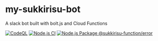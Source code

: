# my-sukkirisu-bot

A slack bot built with bolt.js and Cloud Functions

[![CodeQL](https://github.com/shiiyan/my-sukkirisu-bot/actions/workflows/codeql.yml/badge.svg?branch=master)](https://github.com/shiiyan/my-sukkirisu-bot/actions/workflows/codeql.yml)
[![Node.js CI](https://github.com/shiiyan/my-sukkirisu-bot/actions/workflows/node.js.yml/badge.svg?branch=master)](https://github.com/shiiyan/my-sukkirisu-bot/actions/workflows/node.js.yml)
[![Node.js Package @sukkirisu-function/error](https://github.com/shiiyan/my-sukkirisu-bot/actions/workflows/release-package-sukkirisu-function-error.yml/badge.svg)](https://github.com/shiiyan/my-sukkirisu-bot/actions/workflows/release-package-sukkirisu-function-error.yml)
